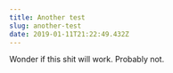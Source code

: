 ```yaml
---
title: Another test
slug: another-test
date: 2019-01-11T21:22:49.432Z
---
```

Wonder if this shit will work. Probably not.
